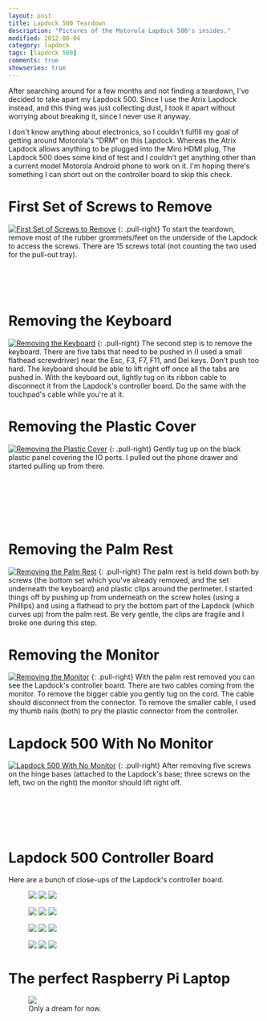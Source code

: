 ```yaml
---
layout: post
title: Lapdock 500 Teardown
description: "Pictures of the Motorola Lapdock 500's insides."
modified: 2012-08-04
category: lapdock
tags: [lapdock 500]
comments: true
showseries: true
---
```


After searching around for a few months and not finding a teardown, I've decided to take apart my Lapdock 500. Since I
use the Atrix Lapdock instead, and this thing was just collecting dust, I took it apart without worrying about breaking
it, since I never use it anyway.

I don't know anything about electronics, so I couldn't fulfill my goal of getting around Motorola's "DRM" on this
Lapdock. Whereas the Atrix Lapdock allows anything to be plugged into the Miro HDMI plug, The Lapdock 500 does some
kind of test and I couldn't get anything other than a current model Motorola Android phone to work on it. I'm hoping
there's something I can short out on the controller board to skip this check.

# First Set of Screws to Remove

[![First Set of Screws to Remove](http://i.imgur.com/on1EGm.jpg)](http://imgur.com/on1EG)
{: .pull-right}
To start the teardown, remove most of the rubber grommets/feet on the underside of the Lapdock to access the screws.
There are 15 screws total (not counting the two used for the pull-out tray).<br/><br/><br/><br/><br/>

# Removing the Keyboard

[![Removing the Keyboard](http://i.imgur.com/4zK6Vm.jpg)](http://imgur.com/4zK6V)
{: .pull-right}
The second step is to remove the keyboard. There are five tabs that need to be pushed in (I used a small flathead
screwdriver) near the Esc, F3, F7, F11, and Del keys. Don't push too hard. The keyboard should be able to lift right
off once all the tabs are pushed in. With the keyboard out, lightly tug on its ribbon cable to disconnect it from the
Lapdock's controller board. Do the same with the touchpad's cable while you're at it.

# Removing the Plastic Cover

[![Removing the Plastic Cover](http://i.imgur.com/nH3Vwm.jpg)](http://imgur.com/nH3Vw)
{: .pull-right}
Gently tug up on the black plastic panel covering the IO ports. I pulled out the phone drawer and started pulling up
from there.<br/><br/><br/><br/><br/><br/><br/>

# Removing the Palm Rest

[![Removing the Palm Rest](http://i.imgur.com/qVXHCm.jpg)](http://imgur.com/qVXHC)
{: .pull-right}
The palm rest is held down both by screws (the bottom set which you've already removed, and the set underneath the
keyboard) and plastic clips around the perimeter. I started things off by pushing up from underneath on the screw holes
(using a Phillips) and using a flathead to pry the bottom part of the Lapdock (which curves up) from the palm rest. Be
very gentle, the clips are fragile and I broke one during this step.

# Removing the Monitor

[![Removing the Monitor](http://i.imgur.com/VxcB7m.jpg)](http://imgur.com/VxcB7)
{: .pull-right}
With the palm rest removed you can see the Lapdock's controller board. There are two cables coming from the monitor. To
remove the bigger cable you gently tug on the cord. The cable should disconnect from the connector. To remove the
smaller cable, I used my thumb nails (both) to pry the plastic connector from the controller.

# Lapdock 500 With No Monitor

[![Lapdock 500 With No Monitor](http://i.imgur.com/bcGIkm.jpg)](http://imgur.com/bcGIk)
{: .pull-right}
After removing five screws on the hinge bases (attached to the Lapdock's base; three screws on the left, two on the
right) the monitor should lift right off.<br/><br/><br/><br/><br/><br/>

# Lapdock 500 Controller Board

Here are a bunch of close-ups of the Lapdock's controller board.

<figure class="third">
    <a href="http://imgur.com/GnLRF"><img src="http://i.imgur.com/GnLRFm.jpg"></a>
    <a href="http://imgur.com/UOARn"><img src="http://i.imgur.com/UOARnm.jpg"></a>
    <a href="http://imgur.com/9AxyU"><img src="http://i.imgur.com/9AxyUm.jpg"></a>
    <figcaption></figcaption>
</figure>
<figure class="third">
    <a href="http://imgur.com/knTzK"><img src="http://i.imgur.com/knTzKm.jpg"></a>
    <a href="http://imgur.com/mx9AW"><img src="http://i.imgur.com/mx9AWm.jpg"></a>
    <a href="http://imgur.com/S6zx9"><img src="http://i.imgur.com/S6zx9m.jpg"></a>
    <figcaption></figcaption>
</figure>
<figure class="third">
    <a href="http://imgur.com/2PbFf"><img src="http://i.imgur.com/2PbFfm.jpg"></a>
    <a href="http://imgur.com/WNuEX"><img src="http://i.imgur.com/WNuEXm.jpg"></a>
    <a href="http://imgur.com/HD108"><img src="http://i.imgur.com/HD108m.jpg"></a>
    <figcaption></figcaption>
</figure>
<figure class="third">
    <a href="http://imgur.com/R5mq1"><img src="http://i.imgur.com/R5mq1m.jpg"></a>
    <a href="http://imgur.com/pphBk"><img src="http://i.imgur.com/pphBkm.jpg"></a>
    <a href="http://imgur.com/uW0oK"><img src="http://i.imgur.com/uW0oKm.jpg"></a>
    <figcaption></figcaption>
</figure>

# The perfect Raspberry Pi Laptop

<figure>
    <a href="http://imgur.com/n3Yv0"><img src="http://i.imgur.com/n3Yv0l.jpg"></a>
    <figcaption>Only a dream for now.</figcaption>
</figure>

